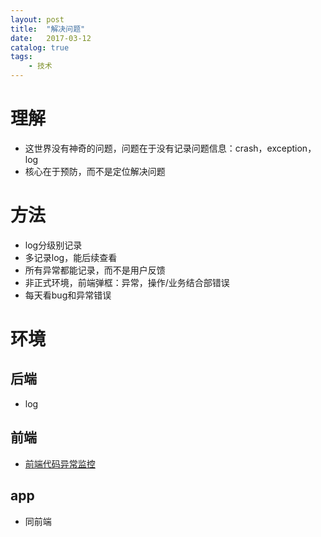 ```yaml
---
layout: post
title:  "解决问题"
date:   2017-03-12
catalog: true
tags:
    - 技术
---
```


# 理解
* 这世界没有神奇的问题，问题在于没有记录问题信息：crash，exception，log
* 核心在于预防，而不是定位解决问题

# 方法
* log分级别记录
* 多记录log，能后续查看
* 所有异常都能记录，而不是用户反馈
* 非正式环境，前端弹框：异常，操作/业务结合部错误
* 每天看bug和异常错误

# 环境
## 后端
* log

## 前端
* [前端代码异常监控](http://rapheal.sinaapp.com/2014/11/06/javascript-error-monitor/)

## app
* 同前端
